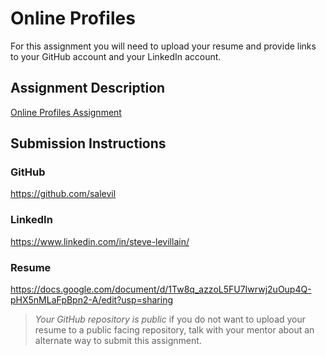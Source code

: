 # Online Profiles
For this assignment you will need to upload your resume and provide links to your GitHub account and your LinkedIn account.

## Assignment Description
[Online Profiles Assignment](https://education.launchcode.org/liftoff/modules/assignments/online-profiles)

## Submission Instructions
 
### GitHub
https://github.com/salevil
 
### LinkedIn
https://www.linkedin.com/in/steve-levillain/

### Resume
https://docs.google.com/document/d/1Tw8q_azzoL5FU7Iwrwj2uOup4Q-pHX5nMLaFpBpn2-A/edit?usp=sharing

> *Your GitHub repository is public* if you do not want to upload your resume to a public facing repository, talk with your mentor about an alternate way to submit this assignment.
